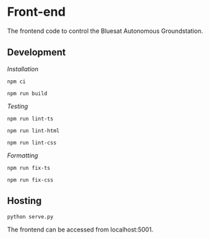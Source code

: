 # Front-end

The frontend code to control the Bluesat Autonomous Groundstation.

## Development

*Installation*

`npm ci`

`npm run build`

*Testing*

`npm run lint-ts`

`npm run lint-html`

`npm run lint-css`

*Formatting*

`npm run fix-ts`

`npm run fix-css`

## Hosting

`python serve.py`

The frontend can be accessed from localhost:5001.